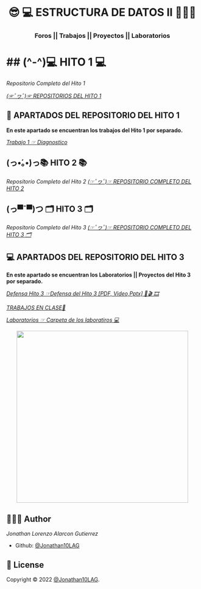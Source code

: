<h1 align="center"> 😎 💻​  ESTRUCTURA DE DATOS  II 👨🏽‍💻​​</h1>
<h3 align="center">Foros || Trabajos || Proyectos || Laboratorios </h3>

# ## (^-^)💻 HITO 1 💻

*Repositorio Completo del Hito 1*

<A href="https://github.com/Ilia-sarzo/estructura-de-datos-/tree/main/hito%201"> *(☞ﾟヮﾟ)☞ REPOSITORIOS DEL HITO 1*  </A>


## 🚀 APARTADOS DEL REPOSITORIO DEL HITO 1

**En este apartado se encuentran los trabajos del Hito 1 por separado.**


*<A href="https://github.com/Jonathan10LAG/ESTRUCTURA-DE-DATOS/tree/main/HITO1"> Trabajo 1 ☞ Diagnostico </A>*
## (っ•́｡•́)っ📚  HITO 2 📚

*Repositorio Completo del Hito 2*
<A href="https://github.com/Jonathan10LAG/ESTRUCTURA-DE-DATOS/tree/main/HITO2"> *(☞ﾟヮﾟ)☞ REPOSITORIO COMPLETO DEL HITO 2*  </A>

## (っ▀¯▀)つ 🗂️​ HITO 3 🗂️​

*Repositorio Completo del Hito 3*
<A href="https://github.com/Ilia-sarzo/Baase-de-Datos-ll/tree/main/hito3"> *(☞ﾟヮﾟ)☞ REPOSITORIO COMPLETO DEL HITO 3 🗂️​*  </A>

## ​💻​​ APARTADOS DEL REPOSITORIO DEL HITO 3

**En este apartado se encuentran los Laboratorios || Proyectos del Hito 3 por separado.**

*<A href="https://github.com/Jonathan10LAG/ESTRUCTURA-DE-DATOS/tree/main/HITO3">Defensa  Hito 3 ☞Defensa  del Hito 3 [PDF, Video,Pptx] ​📙​🎬 🎞️​</A>*

*<A href="https://github.com/Jonathan10LAG/ESTRUCTURA-DE-DATOS/tree/main/HITO3">TRABAJOS EN CLASE​📙​</A>*


*<A href="https://github.com/Jonathan10LAG/ESTRUCTURA-DE-DATOS/tree/main/HITO3/defensa_pilas_hito3"> Laboratorios ☞   Carpeta de los laboratiros  💻 </A>*

<p align="center">
    <img src="https://guiauniversitaria.mx/wp-content/uploads/2019/11/por-que%CC%81-estudiar-ingenieri%CC%81a-en-sistemas.jpg" width="450">
</p>


## 🧑🏻‍💻 Author

*Jonathan Lorenzo Alarcon Gutierrez*
- Github: [@Jonathan10LAG](https://github.com/Jonathan10LAG)

## 📝 License

Copyright © 2022 [@Jonathan10LAG](https://github.com/Jonathan10LAG).
